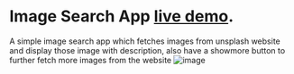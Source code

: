 # Image Search App [live demo](https://pranav-nani.github.io/Image-search-App/).
A simple image search app which fetches images from unsplash website and display those image with description, also have a showmore button to further fetch more images from the website
![image](https://github.com/pranav-nani/Image-search-App/assets/88759848/7fc1da1c-f05c-4d43-bba0-d36c33e1bebc)

